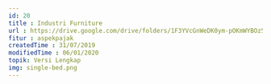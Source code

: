 ```yaml
---
id: 20
title : Industri Furniture
url : https://drive.google.com/drive/folders/1F3YVcGnWeDK0ym-pOKmWYBOz5JDnt4qH?usp=sharing
fitur : aspekpajak
createdTime : 31/07/2019
modifiedTime : 06/01/2020
topik: Versi Lengkap
img: single-bed.png
---
```

